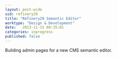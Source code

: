 ```yaml
---
layout: post-wide
uid: refinery29
title: "Refinery29 Semantic Editor"
worktype: "Design & Development"
date:   2013-11-15 09:35:01
categories: inprogress
published: false
---
```


<p>
  Building admin pages for a new CMS semantic editor.
</p>